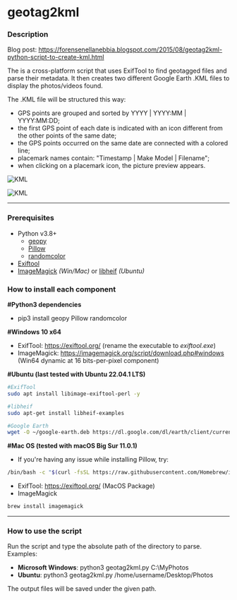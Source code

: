# geotag2kml

### Description
Blog post: https://forensenellanebbia.blogspot.com/2015/08/geotag2kml-python-script-to-create-kml.html

The is a cross-platform script that uses ExifTool to find geotagged files and parse their metadata. It then creates two different Google Earth .KML files to display the photos/videos found.

The .KML file will be structured this way:

- GPS points are grouped and sorted by YYYY | YYYY:MM | YYYY:MM:DD;
- the first GPS point of each date is indicated with an icon different from the other points of the same date;
- the GPS points occurred on the same date are connected with a colored line;
- placemark names contain: "Timestamp | Make Model | Filename";
- when clicking on a placemark icon, the picture preview appears.

![KML](https://pbs.twimg.com/media/DuULuZeX4AUDOVJ.jpg)

![KML](https://pbs.twimg.com/media/CMdDUfDWcAQfmvD.png)

---
### Prerequisites
  - Python v3.8+
    - [geopy](https://pypi.org/project/geopy/)
	- [Pillow](https://python-pillow.org/)
    - [randomcolor](https://pypi.org/project/randomcolor/)
  - [Exiftool](https://exiftool.org/) 
  - [ImageMagick](https://imagemagick.org/) *(Win/Mac)* or [libheif](https://launchpad.net/~strukturag/+archive/ubuntu/libheif) *(Ubuntu)*

### How to install each component
**#Python3 dependencies**<br>
- pip3 install geopy Pillow randomcolor

**#Windows 10 x64**<br>
- ExifTool: https://exiftool.org/ (rename the executable to *exiftool.exe*)
- ImageMagick: https://imagemagick.org/script/download.php#windows (Win64 dynamic at 16 bits-per-pixel component)

**#Ubuntu (last tested with Ubuntu 22.04.1 LTS)**<br>
```bash
#ExifTool
sudo apt install libimage-exiftool-perl -y

#libheif
sudo apt-get install libheif-examples

#Google Earth
wget -O ~/google-earth.deb https://dl.google.com/dl/earth/client/current/google-earth-pro-stable_current_amd64.deb && sudo dpkg -i ~/google-earth.deb
```

**#Mac OS (tested with macOS Big Sur 11.0.1)**<br>
- If you're having any issue while installing Pillow, try:
```bash
/bin/bash -c "$(curl -fsSL https://raw.githubusercontent.com/Homebrew/install/HEAD/install.sh)" && brew install libjpeg && pip3 install Pillow --user
```
- ExifTool: https://exiftool.org/ (MacOS Package)
- ImageMagick
```bash
brew install imagemagick
```
---
### How to use the script

Run the script and type the absolute path of the directory to parse. Examples:

- **Microsoft Windows**: python3 geotag2kml.py C:\MyPhotos
- **Ubuntu**: python3 geotag2kml.py /home/username/Desktop/Photos

The output files will be saved under the given path.
